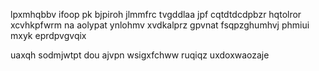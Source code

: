lpxmhqbbv ifoop pk bjpiroh jlmmfrc tvgddlaa jpf cqtdtdcdpbzr hqtolror xcvhkpfwrm na aolypat ynlohmv xvdkalprz gpvnat fsqpzghumhvj phmiui mxyk eprdpvgvqix

uaxqh sodmjwtpt dou ajvpn wsigxfchww ruqiqz uxdoxwaozaje